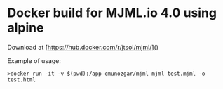 Docker build for MJML.io 4.0 using alpine
===========================================

Download at [https://hub.docker.com/r/jtsoi/mjml/]()

Example of usage:

    >docker run -it -v $(pwd):/app cmunozgar/mjml mjml test.mjml -o test.html